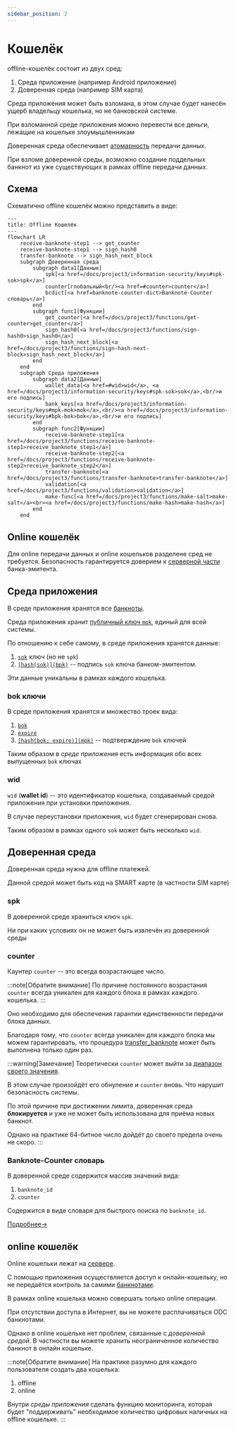 ```yaml
---
sidebar_position: 2
---
```

# Кошелёк

offline-кошелёк состоит из двух сред:
1. Среда приложение (например Android приложение)
2. Доверенная среда (например SIM карта)

Среда приложения может быть взломана, 
в этом случае будет нанесён ущерб владельцу кошелька, 
но не банковской системе. 

При взломанной среде приложения 
можно перевести все деньги, лежащие на кошельке
злоумышленникам

Доверенная среда обеспечивает 
[атомарность](../../../dc/money/index.md#атомарная-операция-передачи)
передачи данных.

При взломе доверенной среды,
возможно создание поддельных банкнот
из уже существующих
в рамках offline передачи данных.

## Схема

Схематично offline кошелёк можно представить в виде:

```mermaid
---
title: Offline Кошелёк
---
flowchart LR
    receive-banknote-step1 --> get_counter
    receive-banknote-step1 --> sign_hash0
    transfer-banknote --> sign_hash_next_block
    subgraph Доверенная среда 
        subgraph data1[Данные]
            spk[<a href=/docs/project3/information-security/keys#spk-sok>spk</a>]
            counter[глобальный<br/><a href=#counter>counter</a>]
            bcdict[<a href=banknote-counter-dict>Banknote-Counter словарь</a>]
        end
        subgraph func1[Функции]
            get_counter[<a href=/docs/project3/functions/get-counter>get_counter</a>]
            sign_hash0[<a href=/docs/project3/functions/sign-hash0>sign_hash0</a>]
            sign_hash_next_block[<a href=/docs/project3/functions/sign-hash-next-block>sign_hash_next_block</a>]        
        end
    end
    subgraph Среда приложения
        subgraph data2[Данные]
            wallet_data[<a href=#wid>wid</a>, <a href=/docs/project3/information-security/keys#spk-sok>sok</a>,<br/>и его подпись]
            bank_keys[<a href=/docs/project3/information-security/keys#mpk-mok>mok</a>,<br/><a href=/docs/project3/information-security/keys#bpk-bok>bok</a>,<br/>и его подпись]
        end
        subgraph func2[Функции]
            receive-banknote-step1[<a href=/docs/project3/functions/receive-banknote-step1>receive_banknote_step1</a>]
            receive-banknote-step2[<a href=/docs/project3/functions/receive-banknote-step2>receive_banknote_step2</a>]
            transfer-banknote[<a href=/docs/project3/functions/transfer-banknote>transfer-banknote</a>]
            validation[<a href=/docs/project3/functions/validation>validation</a>]
            make-func[<a href=/docs/project3/functions/make-salt>make-salt</a><br><a href=/docs/project3/functions/make-hash>make-hash</a>]
        end
    end
```


## Online кошелёк

Для online передачи данных и online
кошельков разделене сред не требуется.
Безопасность гарантируется
доверием к
[серверной части](../bank/server.md)
банка-эмитента.



## Среда приложения

В среде приложения 
хранятся все 
[банкноты](../../banknote/index.md).

Среда приложения хранит 
[публичный ключ `mok`](../../information-security/keys.md#mpk-mok),
единый для всей системы.


По отношению к себе самому,
в среде приложения хранятся данные:
1. [`sok`](../../information-security/keys.md#spk-sok) ключ (но не `spk`)
2. [`[hash(sok)](bpk)`](../../information-security/keys.md#spk-sok) -- подпись `sok` ключа банком-эмитентом.

Эти данные уникальны в рамках каждого кошелька.

### bok ключи

В среде приложения хранятся
и множество
троек вида:
1. [`bok`](../../information-security/keys.md#bpk-bok)
2. [`expire`](../../information-security/keys.md#expire)
3. [`[hash(bok; expire)](mpk)`](../../information-security/keys.md#подпись-bok-ключа) -- подтверждение `bok` ключей

Таким образом в
*среде приложения*
есть информация обо всех 
выпущенных `bok`
ключах

### wid

`wid` (**wallet id**) -- это идентификатор кошелька,
создаваемый средой приложения при установки приложения.

В случае переустановки приложения, `wid`
будет сгенерирован снова. 

Таким образом в рамках одного `sok`
может быть несколько `wid`.



## Доверенная среда

Доверенная среда
нужна для offline 
платежей.

Данной средой
может быть код
на SMART карте (в частности SIM карте)

### spk
В доверенной среде храниться ключ `spk`.

Ни при каких 
условиях
он не может быть извлечён из доверенной среды

### counter

Каунтер `counter` -- 
это всегда 
возрастающее число.

:::note[Обратите внимание]
По причине постоянного возрастания
`counter`
всегда уникален для каждого блока
в рамках каждого кошелька.
:::

Оно необходимо для обеспечения 
гарантии единственности
передачи блока данных. 

Благодаря тому, что 
`counter`
всегда уникален для каждого блока 
мы можем гарантировать, 
что процедура
[transfer_banknote](../../functions/transfer-banknote.md)
может быть выполнена только один раз.

:::warning[Замечание]
Теоретически
`counter`
может выйти за 
[диапазон своего значения](https://en.wikipedia.org/wiki/Range_(computer_programming)).

В этом случае произойдёт его обнуление и
`counter` вновь. Что нарушит безопасность системы.

По этой причине при достижении лимита, 
доверенная среда **блокируется**
и уже не может быть использована для приёма новых банкнот.

Однако на практике 64-битное число
дойдёт до своего предела очень не скоро.
:::


### Banknote-Counter словарь

В доверенной среде
содержится массив значений
вида:
1. `banknote_id`
2. `counter`

Содержится в виде словаря 
для быстрого поиска по `banknote_id`.

[Подробнее->](banknote-counter-dict.md)

## online кошелёк

Online кошельки
лежат на 
[сервере](../bank/server.md).

С помощью приложения
осуществляется доступ к 
онлайн-кошельку,
но не передаётся контроль за самими 
[банкнотами](../../banknote/index.md).

В рамках online
кошелька можно совершать
только online операции.

При отсутствии доступа в Интернет,
вы не можете расплачиваться 
ODC банкнотами.

Однако в online кошельке
нет проблем, связанные
с *доверенной средой*.
В частности вы можете хранить 
неограниченное количество банкнот
в онлайн кошельке.

:::note[Обратите внимание]
На практике разумно 
для каждого пользователя 
создать два кошелька:
1. offline
2. online

Внутри *среды приложения*
сделать функцию мониторинга,
которая будет 
"поддерживать"
необходимое количество цифровых наличных
на offline кошельке.
:::